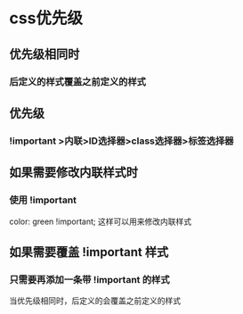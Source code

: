 # css优先级

## 优先级相同时

### 后定义的样式覆盖之前定义的样式

## 优先级

### !important >内联>ID选择器>class选择器>标签选择器

## 如果需要修改内联样式时

### 使用 !important
color: green !important;
这样可以用来修改内联样式

## 如果需要覆盖 !important 样式

### 只需要再添加一条带 !important 的样式
当优先级相同时，后定义的会覆盖之前定义的样式
